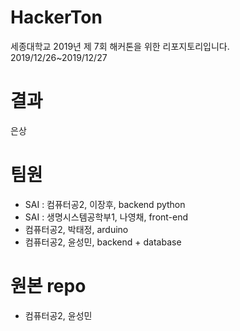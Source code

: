 # HackerTon
세종대학교 2019년 제 7회 해커톤을 위한 리포지토리입니다.
2019/12/26~2019/12/27

# 결과
은상


# 팀원
- SAI : 컴퓨터공2, 이장후, backend python
- SAI : 생명시스템공학부1, 나영채, front-end
- 컴퓨터공2, 박태정, arduino
- 컴퓨터공2, 윤성민, backend + database


# 원본 repo
- 컴퓨터공2, 윤성민
